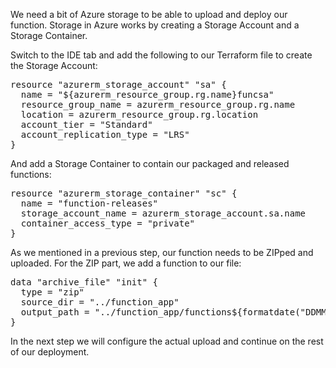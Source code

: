 We need a bit of Azure storage to be able to upload and deploy our function. Storage in Azure works by creating a Storage Account and a Storage Container.

Switch to the IDE tab and add the following to our Terraform file to create the Storage Account:

<pre class="file" data-filename="main.tf" data-target="append">
resource "azurerm_storage_account" "sa" {
  name = "${azurerm_resource_group.rg.name}funcsa"
  resource_group_name = azurerm_resource_group.rg.name
  location = azurerm_resource_group.rg.location
  account_tier = "Standard"
  account_replication_type = "LRS"
}
</pre>

And add a Storage Container to contain our packaged and released functions:

<pre class="file" data-filename="main.tf" data-target="append">
resource "azurerm_storage_container" "sc" {
  name = "function-releases"
  storage_account_name = azurerm_storage_account.sa.name
  container_access_type = "private"
}
</pre>

As we mentioned in a previous step, our function needs to be ZIPped and uploaded. For the ZIP part, we add a function to our file:

<pre class="file" data-filename="main.tf" data-target="append">
data "archive_file" "init" {
  type = "zip"
  source_dir = "../function_app"
  output_path = "../function_app/functions${formatdate("DDMMYY", timestamp())}.zip"
}
</pre>

In the next step we will configure the actual upload and continue on the rest of our deployment.

